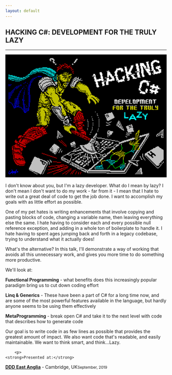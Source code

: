 ```yaml
---
layout: default
---
```


<div class="pagepanel down_arrow white">
  <div class="center">
    <h2>HACKING C#: DEVELOPMENT FOR THE TRULY LAZY</h2>
    <hr>
		<img src="/Content/img/hacking-csharp-large.png">
		
<p>I don't know about you, but I'm a lazy developer. What do I mean by lazy? I don't mean I don't want to do my work - far from it - I mean that I hate to write out a great deal of code to get the job done. I want to accomplish my goals with as little effort as possible.</p>

<p>One of my pet hates is writing enhancements that involve copying and pasting blocks of code, changing a variable name, then leaving everything else the same. I hate having to consider each and every possible null reference exception, and adding in a whole ton of boilerplate to handle it. I hate having to spent ages jumping back and forth in a legacy codebase, trying to understand what it actually does!</p>

<p>What's the alternative? In this talk, I'll demonstrate a way of working that avoids all this unnecessary work, and gives you more time to do something more productive.</p>

<p>We'll look at:</p>
<p><strong>Functional Programming</strong> - what benefits does this increasingly popular paradigm bring us to cut down coding effort</p>
<p><strong>Linq & Generics</strong> - These have been a part of C# for a long time now, and are some of the most powerful features available in the language, but hardly anyone seems to be using them effectively</p>
<p><strong>MetaProgramming</strong> - break open C# and take it to the next level with code that describes how to generate code</p>

<p>Our goal is to write code in as few lines as possible that provides the greatest amount of impact. We also want code that's readable, and easily maintainable. We want to think smart, and think...Lazy.</p>
		
		<p>
	<strong>Presented at:</strong>
</p>

<p><strong><a href="https://www.dddeastanglia.com/">DDD East Anglia</a></strong> - Cambridge, UK<small>September, 2019</small></p>

		
  </div>
</div>